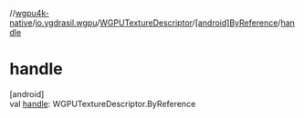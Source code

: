 //[wgpu4k-native](../../../../index.md)/[io.ygdrasil.wgpu](../../index.md)/[WGPUTextureDescriptor](../index.md)/[[android]ByReference](index.md)/[handle](handle.md)

# handle

[android]\
val [handle](handle.md): WGPUTextureDescriptor.ByReference